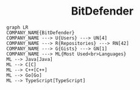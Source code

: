 <h1 align="center">BitDefender</h1>

```mermaid
graph LR
COMPANY_NAME{BitDefender}
COMPANY_NAME ---> U{Users} ---> UN[4]
COMPANY_NAME ---> R{Repositories} ---> RN[42]
COMPANY_NAME ---> G{Gists} ---> GN[1]
COMPANY_NAME ---> ML{Most Used<br>Languages}
ML --> Java[Java]
ML --> C[C]
ML --> C++[C++]
ML --> Go[Go]
ML --> TypeScript[TypeScript]
```
